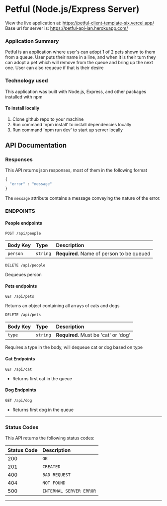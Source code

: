 # Petful (Node.js/Express Server)

View the live application at: https://petful-client-template-six.vercel.app/
Base url for server is: https://petful-api-ian.herokuapp.com/

### Application Summary

Petful is an application where user's can adopt 1 of 2 pets shown to them from
a queue.  User puts their name in a line, and when it is their turn they can adopt
a pet which will remove from the queue and bring up the next one.  User can also 
requeue if that is their desire


### Technology used

This application was built with Node.js, Express, and other packages installed with npm

#### To install locally

1. Clone github repo to your machine
2. Run command 'npm install' to install dependencies locally
3. Run command 'npm run dev' to start up server locally

## API Documentation

### Responses

This API returns json responses, most of them in the following format

```javascript
{
  "error" : "message"
}
```

The `message` attribute contains a message conveying the nature of the error.

### ENDPOINTS

#### People endpoints

```http
POST /api/people
```

| Body Key | Type     | Description                               |
| :------- | :------- | :---------------------------------------- |
| `person` | `string` | **Required**. Name of person to be queued |

```http
DELETE /api/people
```

Dequeues person

#### Pets endpoints

```http
GET /api/pets
```

Returns an object containing all arrays of cats and dogs

```http
DELETE /api/pets
```

| Body Key | Type     | Description                          |
| :------- | :------- | :----------------------------------- |
| `type`   | `string` | **Required**. Must be 'cat' or 'dog' |

Requires a type in the body, will dequeue cat or dog based on type

#### Cat Endpoints

```http
GET /api/cat
```

- Returns first cat in the queue

#### Dog Endpoints

```http
GET /api/dog
```

- Returns first dog in the queue

---

### Status Codes

This API returns the following status codes:

| Status Code | Description             |
| :---------- | :---------------------- |
| 200         | `OK`                    |
| 201         | `CREATED`               |
| 400         | `BAD REQUEST`           |
| 404         | `NOT FOUND`             |
| 500         | `INTERNAL SERVER ERROR` |

---
